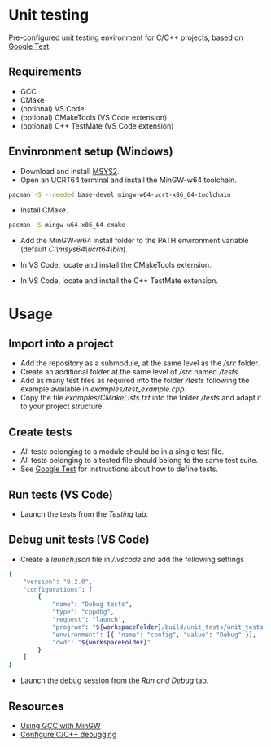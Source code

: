 # Unit testing
Pre-configured unit testing environment for C/C++ projects, based on [Google Test](https://google.github.io/googletest/).

## Requirements
* GCC
* CMake
* (optional) VS Code
* (optional) CMakeTools (VS Code extension)
* (optional) C++ TestMate (VS Code extension)

## Envinronment setup (Windows)
* Download and install [MSYS2](https://www.msys2.org/).
* Open an UCRT64 terminal and install the MinGW-w64 toolchain.
```bash
pacman -S --needed base-devel mingw-w64-ucrt-x86_64-toolchain
```
* Install CMake.
```bash
pacman -S mingw-w64-x86_64-cmake
```
* Add the MinGW-w64 install folder to the PATH environment variable (default *C:\msys64\ucrt64\bin*).

* In VS Code, locate and install the CMakeTools extension.
* In VS Code, locate and install the C++ TestMate extension.

# Usage
## Import into a project
* Add the repository as a submodule, at the same level as the */src* folder.
* Create an additional folder at the same level of */src* named */tests*.
* Add as many test files as required into the folder */tests* following the example available in *examples/test_example.cpp*.
* Copy the file *examples/CMakeLists.txt* into the folder */tests* and adapt it to your project structure.

## Create tests
* All tests belonging to a module should be in a single test file.
* All tests belonging to a tested file should belong to the same test suite.
* See [Google Test](https://google.github.io/googletest/) for instructions about how to define tests.

## Run tests (VS Code)
* Launch the tests from the *Testing* tab.

## Debug unit tests (VS Code)
* Create a *launch.json* file in */.vscode* and add the following settings
```bash
{
    "version": "0.2.0",
    "configurations": [
        {
            "name": "Debug tests",
            "type": "cppdbg",
            "request": "launch",
            "program": "${workspaceFolder}/build/unit_tests/unit_tests.exe",
            "environment": [{ "name": "config", "value": "Debug" }],
            "cwd": "${workspaceFolder}"
        }
    ]
}
```
* Launch the debug session from the *Run and Debug* tab.

## Resources

* [Using GCC with MinGW](https://code.visualstudio.com/docs/cpp/config-mingw)
* [Configure C/C++ debugging](https://code.visualstudio.com/docs/cpp/launch-json-reference)
